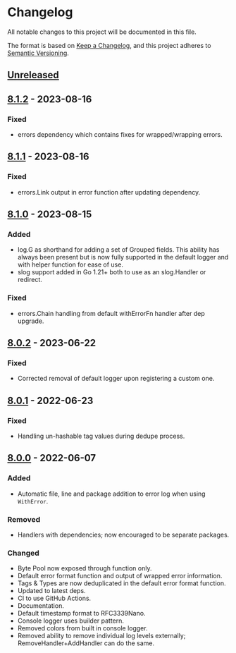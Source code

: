 # Changelog
All notable changes to this project will be documented in this file.

The format is based on [Keep a Changelog](https://keepachangelog.com/en/1.0.0/),
and this project adheres to [Semantic Versioning](https://semver.org/spec/v2.0.0.html).

## [Unreleased]

## [8.1.2] - 2023-08-16
### Fixed
- errors dependency which contains fixes for wrapped/wrapping errors.

## [8.1.1] - 2023-08-16
### Fixed
- errors.Link output in error function after updating dependency.

## [8.1.0] - 2023-08-15
### Added
- log.G as shorthand for adding a set of Grouped fields. This ability has always been present but is now fully supported in the default logger and with helper function for ease of use.
- slog support added in Go 1.21+ both to use as an slog.Handler or redirect.

### Fixed
- errors.Chain handling from default withErrorFn handler after dep upgrade.

## [8.0.2] - 2023-06-22
### Fixed
- Corrected removal of default logger upon registering a custom one.

## [8.0.1] - 2022-06-23
### Fixed
- Handling un-hashable tag values during dedupe process.

## [8.0.0] - 2022-06-07
### Added
- Automatic file, line and package addition to error log when using `WithError`.

### Removed
- Handlers with dependencies; now encouraged to be separate packages.

### Changed
- Byte Pool now exposed through function only.
- Default error format function and output of wrapped error information.
- Tags & Types are now deduplicated in the default error format function.
- Updated to latest deps.
- CI to use GitHub Actions.
- Documentation.
- Default timestamp format to RFC3339Nano.
- Console logger uses builder pattern.
- Removed colors from built in console logger.
- Removed ability to remove individual log levels externally; RemoveHandler+AddHandler can do the same.


[Unreleased]: https://github.com/go-playground/log/compare/v8.1.2...HEAD
[8.1.2]: https://github.com/go-playground/log/compare/v8.1.1...v8.1.2
[8.1.1]: https://github.com/go-playground/log/compare/v8.1.0...v8.1.1
[8.1.0]: https://github.com/go-playground/log/compare/v8.0.2...v8.1.0
[8.0.2]: https://github.com/go-playground/log/compare/v8.0.1...v8.0.2
[8.0.1]: https://github.com/go-playground/log/compare/v8.0.0...v8.0.1
[8.0.0]: https://github.com/go-playground/log/compare/v7.0.2...v8.0.0